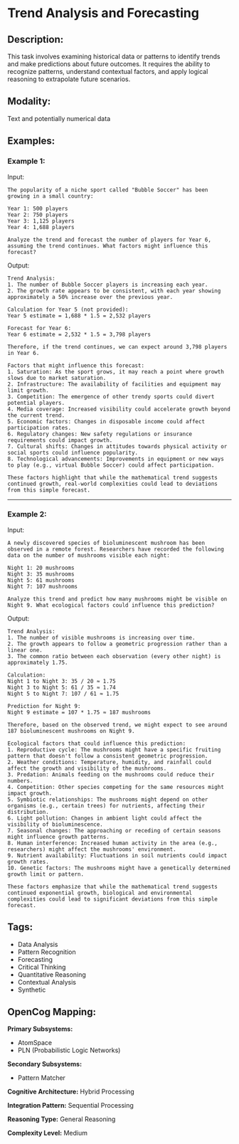 # Trend Analysis and Forecasting

## Description:
This task involves examining historical data or patterns to identify trends and make predictions about future outcomes. It requires the ability to recognize patterns, understand contextual factors, and apply logical reasoning to extrapolate future scenarios.

## Modality:
Text and potentially numerical data

## Examples:

### Example 1:

Input:

```
The popularity of a niche sport called "Bubble Soccer" has been growing in a small country:

Year 1: 500 players
Year 2: 750 players
Year 3: 1,125 players
Year 4: 1,688 players

Analyze the trend and forecast the number of players for Year 6, assuming the trend continues. What factors might influence this forecast?
```

Output:

```
Trend Analysis:
1. The number of Bubble Soccer players is increasing each year.
2. The growth rate appears to be consistent, with each year showing approximately a 50% increase over the previous year.

Calculation for Year 5 (not provided):
Year 5 estimate = 1,688 * 1.5 = 2,532 players

Forecast for Year 6:
Year 6 estimate = 2,532 * 1.5 = 3,798 players

Therefore, if the trend continues, we can expect around 3,798 players in Year 6.

Factors that might influence this forecast:
1. Saturation: As the sport grows, it may reach a point where growth slows due to market saturation.
2. Infrastructure: The availability of facilities and equipment may limit growth.
3. Competition: The emergence of other trendy sports could divert potential players.
4. Media coverage: Increased visibility could accelerate growth beyond the current trend.
5. Economic factors: Changes in disposable income could affect participation rates.
6. Regulatory changes: New safety regulations or insurance requirements could impact growth.
7. Cultural shifts: Changes in attitudes towards physical activity or social sports could influence popularity.
8. Technological advancements: Improvements in equipment or new ways to play (e.g., virtual Bubble Soccer) could affect participation.

These factors highlight that while the mathematical trend suggests continued growth, real-world complexities could lead to deviations from this simple forecast.
```

---

### Example 2:

Input:

```
A newly discovered species of bioluminescent mushroom has been observed in a remote forest. Researchers have recorded the following data on the number of mushrooms visible each night:

Night 1: 20 mushrooms
Night 3: 35 mushrooms
Night 5: 61 mushrooms
Night 7: 107 mushrooms

Analyze this trend and predict how many mushrooms might be visible on Night 9. What ecological factors could influence this prediction?
```

Output:

```
Trend Analysis:
1. The number of visible mushrooms is increasing over time.
2. The growth appears to follow a geometric progression rather than a linear one.
3. The common ratio between each observation (every other night) is approximately 1.75.

Calculation:
Night 1 to Night 3: 35 / 20 ≈ 1.75
Night 3 to Night 5: 61 / 35 ≈ 1.74
Night 5 to Night 7: 107 / 61 ≈ 1.75

Prediction for Night 9:
Night 9 estimate = 107 * 1.75 ≈ 187 mushrooms

Therefore, based on the observed trend, we might expect to see around 187 bioluminescent mushrooms on Night 9.

Ecological factors that could influence this prediction:
1. Reproductive cycle: The mushrooms might have a specific fruiting pattern that doesn't follow a consistent geometric progression.
2. Weather conditions: Temperature, humidity, and rainfall could affect the growth and visibility of the mushrooms.
3. Predation: Animals feeding on the mushrooms could reduce their numbers.
4. Competition: Other species competing for the same resources might impact growth.
5. Symbiotic relationships: The mushrooms might depend on other organisms (e.g., certain trees) for nutrients, affecting their distribution.
6. Light pollution: Changes in ambient light could affect the visibility of bioluminescence.
7. Seasonal changes: The approaching or receding of certain seasons might influence growth patterns.
8. Human interference: Increased human activity in the area (e.g., researchers) might affect the mushrooms' environment.
9. Nutrient availability: Fluctuations in soil nutrients could impact growth rates.
10. Genetic factors: The mushrooms might have a genetically determined growth limit or pattern.

These factors emphasize that while the mathematical trend suggests continued exponential growth, biological and environmental complexities could lead to significant deviations from this simple forecast.
```

## Tags:
- Data Analysis
- Pattern Recognition
- Forecasting
- Critical Thinking
- Quantitative Reasoning
- Contextual Analysis
- Synthetic

## OpenCog Mapping:

**Primary Subsystems:**
- AtomSpace
- PLN (Probabilistic Logic Networks)

**Secondary Subsystems:**
- Pattern Matcher

**Cognitive Architecture:** Hybrid Processing

**Integration Pattern:** Sequential Processing

**Reasoning Type:** General Reasoning

**Complexity Level:** Medium